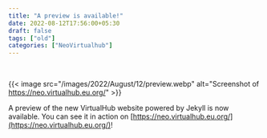 ```yaml
---
title: "A preview is available!"
date: 2022-08-12T17:56:00+05:30
draft: false
tags: ["old"]
categories: ["NeoVirtualhub"]
---
```


<br>

{{< image src="/images/2022/August/12/preview.webp" alt="Screenshot of https://neo.virtualhub.eu.org/" >}}

A preview of the new VirtualHub website powered by Jekyll is now available. You can see it in action on [https://neo.virtualhub.eu.org/](https://neo.virtualhub.eu.org/)!
